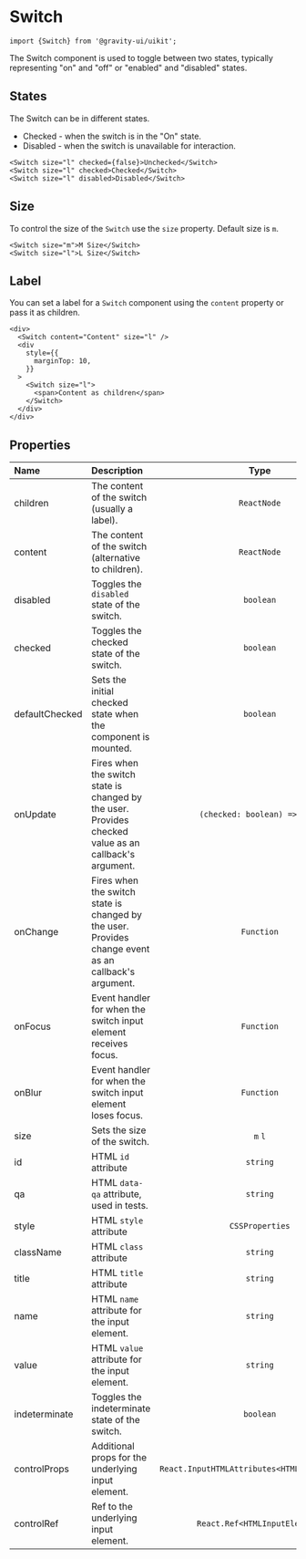 <!--GITHUB_BLOCK-->

# Switch

<!--/GITHUB_BLOCK-->

```tsx
import {Switch} from '@gravity-ui/uikit';
```

The Switch component is used to toggle between two states, typically representing "on" and "off" or "enabled" and "disabled" states.

## States

The Switch can be in different states.

- Checked - when the switch is in the "On" state.
- Disabled - when the switch is unavailable for interaction.

<!--LANDING_BLOCK

<ExampleBlock
    code={`
<Switch size="l" checked={false}>Unchecked</Switch>
<Switch size="l" checked>Checked</Switch>
<Switch size="l" disabled>Disabled</Switch>
`}
>
    <UIKit.Switch size="l" checked={false}>Unchecked</UIKit.Switch>
    <UIKit.Switch size="l" checked>Checked</UIKit.Switch>
    <UIKit.Switch size="l" disabled>Disabled</UIKit.Switch>
</ExampleBlock>

LANDING_BLOCK-->

<!--GITHUB_BLOCK-->

```tsx
<Switch size="l" checked={false}>Unchecked</Switch>
<Switch size="l" checked>Checked</Switch>
<Switch size="l" disabled>Disabled</Switch>
```

<!--/GITHUB_BLOCK-->

## Size

To control the size of the `Switch` use the `size` property. Default size is `m`.

<!--LANDING_BLOCK

<ExampleBlock
    code={`
<Switch size="m">M Size</Switch>
<Switch size="l">L Size</Switch>
`}
>
    <UIKit.Switch size="m">M Size</UIKit.Switch>
    <UIKit.Switch size="l">L Size</UIKit.Switch>
</ExampleBlock>

LANDING_BLOCK-->

<!--GITHUB_BLOCK-->

```tsx
<Switch size="m">M Size</Switch>
<Switch size="l">L Size</Switch>
```

<!--/GITHUB_BLOCK-->

## Label

You can set a label for a `Switch` component using the `content` property or pass it as children.

<!--LANDING_BLOCK

<ExampleBlock
    code={`
<div>
  <Switch content="Content" size="l" />
  <div
    style={{
      marginTop: 10,
    }}
  >
    <Switch size="l">
      <span>Content as children</span>
    </Switch>
  </div>
</div>
`}
>
<div>
  <UIKit.Switch content="Content" size="l" />
  <div
    style={{
      marginTop: 10,
    }}
  >
    <UIKit.Switch size="l">
      <span>Content as children</span>
    </UIKit.Switch>
  </div>
</div>
</ExampleBlock>

LANDING_BLOCK-->

<!--GITHUB_BLOCK-->

```tsx
<div>
  <Switch content="Content" size="l" />
  <div
    style={{
      marginTop: 10,
    }}
  >
    <Switch size="l">
      <span>Content as children</span>
    </Switch>
  </div>
</div>
```

<!--/GITHUB_BLOCK-->

## Properties

| Name           | Description                                                                                           |                     Type                      | Default |
| :------------- | :---------------------------------------------------------------------------------------------------- | :-------------------------------------------: | :-----: |
| children       | The content of the switch (usually a label).                                                          |                  `ReactNode`                  |         |
| content        | The content of the switch (alternative to children).                                                  |                  `ReactNode`                  |         |
| disabled       | Toggles the `disabled` state of the switch.                                                           |                   `boolean`                   | `false` |
| checked        | Toggles the checked state of the switch.                                                              |                   `boolean`                   | `false` |
| defaultChecked | Sets the initial checked state when the component is mounted.                                         |                   `boolean`                   | `false` |
| onUpdate       | Fires when the switch state is changed by the user. Provides checked value as an callback's argument. |         `(checked: boolean) => void`          |         |
| onChange       | Fires when the switch state is changed by the user. Provides change event as an callback's argument.  |                  `Function`                   |         |
| onFocus        | Event handler for when the switch input element receives focus.                                       |                  `Function`                   |         |
| onBlur         | Event handler for when the switch input element loses focus.                                          |                  `Function`                   |         |
| size           | Sets the size of the switch.                                                                          |                    `m` `l`                    |   `m`   |
| id             | HTML `id` attribute                                                                                   |                   `string`                    |         |
| qa             | HTML `data-qa` attribute, used in tests.                                                              |                   `string`                    |         |
| style          | HTML `style` attribute                                                                                |                `CSSProperties`                |         |
| className      | HTML `class` attribute                                                                                |                   `string`                    |         |
| title          | HTML `title` attribute                                                                                |                   `string`                    |         |
| name           | HTML `name` attribute for the input element.                                                          |                   `string`                    |         |
| value          | HTML `value` attribute for the input element.                                                         |                   `string`                    |         |
| indeterminate  | Toggles the indeterminate state of the switch.                                                        |                   `boolean`                   | `false` |
| controlProps   | Additional props for the underlying input element.                                                    | `React.InputHTMLAttributes<HTMLInputElement>` |         |
| controlRef     | Ref to the underlying input element.                                                                  |         `React.Ref<HTMLInputElement>`         |         |
